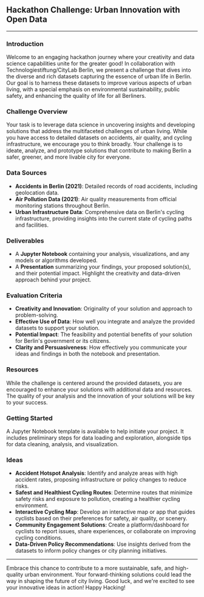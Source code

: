 ## Hackathon Challenge: Urban Innovation with Open Data
---

### Introduction
Welcome to an engaging hackathon journey where your creativity and data science capabilities unite for the greater good! In collaboration with Technologiestiftung/CityLab Berlin, we present a challenge that dives into the diverse and rich datasets capturing the essence of urban life in Berlin. Our goal is to harness these datasets to improve various aspects of urban living, with a special emphasis on environmental sustainability, public safety, and enhancing the quality of life for all Berliners.

### Challenge Overview
Your task is to leverage data science in uncovering insights and developing solutions that address the multifaceted challenges of urban living. While you have access to detailed datasets on accidents, air quality, and cycling infrastructure, we encourage you to think broadly. Your challenge is to ideate, analyze, and prototype solutions that contribute to making Berlin a safer, greener, and more livable city for everyone.

### Data Sources
- **Accidents in Berlin (2021)**: Detailed records of road accidents, including geolocation data.
- **Air Pollution Data (2021)**: Air quality measurements from official monitoring stations throughout Berlin.
- **Urban Infrastructure Data**: Comprehensive data on Berlin's cycling infrastructure, providing insights into the current state of cycling paths and facilities.

### Deliverables
- A **Jupyter Notebook** containing your analysis, visualizations, and any models or algorithms developed.
- A **Presentation** summarizing your findings, your proposed solution(s), and their potential impact. Highlight the creativity and data-driven approach behind your project.

### Evaluation Criteria
- **Creativity and Innovation**: Originality of your solution and approach to problem-solving.
- **Effective Use of Data**: How well you integrate and analyze the provided datasets to support your solution.
- **Potential Impact**: The feasibility and potential benefits of your solution for Berlin's government or its citizens.
- **Clarity and Persuasiveness**: How effectively you communicate your ideas and findings in both the notebook and presentation.

### Resources
While the challenge is centered around the provided datasets, you are encouraged to enhance your solutions with additional data and resources. The quality of your analysis and the innovation of your solutions will be key to your success.

### Getting Started
A Jupyter Notebook template is available to help initiate your project. It includes preliminary steps for data loading and exploration, alongside tips for data cleaning, analysis, and visualization.

### Ideas
- **Accident Hotspot Analysis**: Identify and analyze areas with high accident rates, proposing infrastructure or policy changes to reduce risks.
- **Safest and Healthiest Cycling Routes**: Determine routes that minimize safety risks and exposure to pollution, creating a healthier cycling environment.
- **Interactive Cycling Map**: Develop an interactive map or app that guides cyclists based on their preferences for safety, air quality, or scenery.
- **Community Engagement Solutions**: Create a platform/dashboard for cyclists to report issues, share experiences, or collaborate on improving cycling conditions.
- **Data-Driven Policy Recommendations**: Use insights derived from the datasets to inform policy changes or city planning initiatives.

---
Embrace this chance to contribute to a more sustainable, safe, and high-quality urban environment. Your forward-thinking solutions could lead the way in shaping the future of city living. Good luck, and we're excited to see your innovative ideas in action! Happy Hacking!

